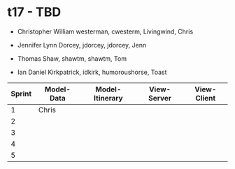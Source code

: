 # t17 - TBD

* Christopher William westerman, cwesterm, Livingwind, Chris

* Jennifer Lynn Dorcey, jdorcey, jdorcey, Jenn

* Thomas Shaw, shawtm, shawtm, Tom

* Ian Daniel Kirkpatrick, idkirk, humoroushorse, Toast

|Sprint| Model-Data | Model-Itinerary | View-Server | View-Client |
|------|------------|-----------------|-------------|-------------|
|1| Chris |
|2|
|3|
|4|
|5|
